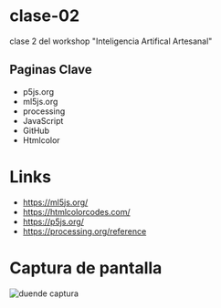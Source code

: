 # clase-02

clase 2 del workshop "Inteligencia Artifical Artesanal"

## Paginas Clave

* p5js.org
* ml5js.org
* processing
* JavaScript
* GitHub
* Htmlcolor

# Links

* https://ml5js.org/
* https://htmlcolorcodes.com/
* https://p5js.org/
* https://processing.org/reference

# Captura de pantalla

![duende captura](https://github.com/user-attachments/assets/592efd37-b599-4f43-8ba4-fd8cd9de157f)

